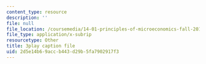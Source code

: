 ```yaml
---
content_type: resource
description: ''
file: null
file_location: /coursemedia/14-01-principles-of-microeconomics-fall-2018/2d5e14b69accb443d29b5fa7902917f3_B6wI0CE4GjM.srt
file_type: application/x-subrip
resourcetype: Other
title: 3play caption file
uid: 2d5e14b6-9acc-b443-d29b-5fa7902917f3
---
```

